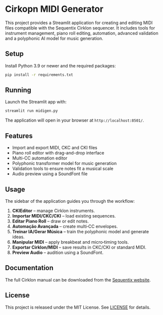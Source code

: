 # Cirkopn MIDI Generator

This project provides a Streamlit application for creating and editing MIDI files compatible with the Sequentix Cirklon sequencer. It includes tools for instrument management, piano roll editing, automation, advanced validation and a polyphonic AI model for music generation.

## Setup

Install Python 3.9 or newer and the required packages:

```bash
pip install -r requirements.txt
```

## Running

Launch the Streamlit app with:

```bash
streamlit run midigen.py
```

The application will open in your browser at `http://localhost:8501/`.

## Features

* Import and export MIDI, CKC and CKI files
* Piano roll editor with drag-and-drop interface
* Multi-CC automation editor
* Polyphonic transformer model for music generation
* Validation tools to ensure notes fit a musical scale
* Audio preview using a SoundFont file

## Usage

The sidebar of the application guides you through the workflow:

1. **CKIEditor** – manage Cirklon instruments.
2. **Importar MIDI/CKC/CKI** – load existing sequences.
3. **Editar Piano Roll** – draw or edit notes.
4. **Automação Avançada** – create multi‑CC envelopes.
5. **Treinar IA/Gerar Música** – train the polyphonic model and generate ideas.
6. **Manipular MIDI** – apply breakbeat and micro‑timing tools.
7. **Exportar Cirklon/MIDI** – save results in CKC/CKI or standard MIDI.
8. **Preview Audio** – audition using a SoundFont.

## Documentation

The full Cirklon manual can be downloaded from the [Sequentix website](https://sequentix.com).

## License

This project is released under the MIT License. See [LICENSE](LICENSE) for details.
